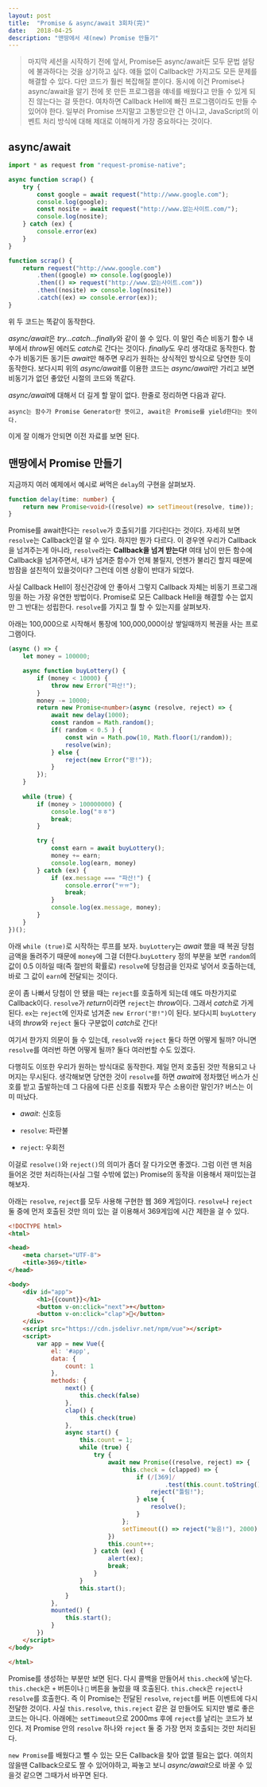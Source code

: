 ```yaml
---
layout: post
title:  "Promise & async/await 3회차(完)"
date:   2018-04-25
description: "맨땅에서 새(new) Promise 만들기"
---
```

> 마지막 세션을 시작하기 전에 앞서, Promise든 async/await든 모두 문법 설탕에 불과하다는 것을 상기하고 싶다. 얘들 없이 Callback만 가지고도 모든 문제를 해결할 수 있다. 다만 코드가 훨씬 복잡해질 뿐이다. 동시에 이건 Promise나 async/await을 알기 전에 못 만든 프로그램을 얘네를 배웠다고 만들 수 있게 되진 않는다는 걸 뜻한다. 여차하면 Callback Hell에 빠진 프로그램이라도 만들 수 있어야 한다. 일부러 Promise 쓰지말고 고통받으란 건 아니고, JavaScript의 이벤트 처리 방식에 대해 제대로 이해하게 가장 중요하다는 것이다.

## async/await

```typescript
import * as request from "request-promise-native";

async function scrap() {
    try {
        const google = await request("http://www.google.com");
        console.log(google);
        const nosite = await request("http://www.없는사이트.com/");
        console.log(nosite);
    } catch (ex) {
        console.error(ex)
    }
}
```

```typescript
function scrap() {
    return request("http://www.google.com")
        .then((google) => console.log(google))
        .then(() => request("http://www.없는사이트.com"))
        .then((nosite) => console.log(nosite))
        .catch((ex) => console.error(ex));
}
```

위 두 코드는 똑같이 동작한다. 

*async/await*은 *try...catch...finally*와 같이 쓸 수 있다. 이 말인 즉슨 비동기 함수 내부에서 *throw*된 에러도 *catch*로 간다는 것이다. *finally*도 우리 생각대로 동작한다. 함수가 비동기든 동기든 *await*만 해주면 우리가 원하는 상식적인 방식으로 당연한 듯이 동작한다. 보다시피 위의 *async/await*를 이용한 코드는 *async/await*만 가리고 보면 비동기가 없던 좋았던 시절의 코드와 똑같다.  

*async/await*에 대해서 더 길게 할 말이 없다. 한줄로 정리하면 다음과 같다.

```
async는 함수가 Promise Generator란 뜻이고, await은 Promise를 yield한다는 뜻이다.
```

이게 잘 이해가 안되면 이전 자료를 보면 된다.

## 맨땅에서 Promise 만들기

지금까지 여러 예제에서 예시로 써먹은 `delay`의 구현을 살펴보자.

```typescript
function delay(time: number) {
    return new Promise<void>((resolve) => setTimeout(resolve, time));
}
```

Promise를 await한다는 `resolve`가 호출되기를 기다린다는 것이다. 자세히 보면 `resolve`는 Callback인걸 알 수 있다. 하지만 뭔가 다르다. 이 경우엔 우리가 Callback을 넘겨주는게 아니라, `resolve`라는 **Callback을 넘겨 받는다!** 여태 남이 만든 함수에 Callback을 넘겨주면서, 내가 넘겨준 함수가 언제 불릴지, 언젠가 불리긴 할지 때문에 밤잠을 설친적이 있을것이다? 그런데 이젠 상황이 반대가 되었다.

사실 Callback Hell이 정신건강에 안 좋아서 그렇지 Callback 자체는 비동기 프로그래밍을 하는 가장 유연한 방법이다. Promise로 모든 Callback Hell을 해결할 수는 없지만 그 반대는 성립한다.  `resolve`를 가지고 뭘 할 수 있는지를 살펴보자.

아래는 100,000으로 시작해서 통장에 100,000,000이상 쌓일때까지 복권을 사는 프로그램이다.

```typescript
(async () => {
    let money = 100000;

    async function buyLottery() {
        if (money < 10000) {
            throw new Error("파산!");
        }
        money -= 10000;
        return new Promise<number>(async (resolve, reject) => {
            await new delay(1000);
            const random = Math.random();
            if( random < 0.5 ) {
                const win = Math.pow(10, Math.floor(1/random));
                resolve(win);
            } else {
                reject(new Error("꽝!"));
            }
        });
    }
    
    while (true) {
        if (money > 100000000) {
            console.log("ㅎㅎ")
            break;
        }

        try {
            const earn = await buyLottery();
            money += earn;
            console.log(earn, money)   
        } catch (ex) {
            if (ex.message === "파산!") {
                console.error("ㅠㅠ");
                break;
            }
            console.log(ex.message, money);
        }
    }
})();
```

아래 `while (true)`로 시작하는 루프를 보자.  `buyLottery`는 *await* 했을 때 복권 당첨금액을 돌려주기 때문에 `money`에 그걸 더한다.`buyLottery` 정의 부분을 보면 `random`의 값이 0.5 이하일 때(즉 절반의 확률로) `resolve`에 당첨금을 인자로 넣어서 호출하는데, 바로 그 값이 `earn`에 전달되는 것이다.

운이 좀 나빠서 당첨이 안 됐을 때는 `reject`를 호출하게 되는데 얘도 마찬가지로 Callback이다. `resolve`가 *return*이라면 `reject`는 *throw*이다. 그래서 *catch*로 가게 된다. `ex`는 `reject`에 인자로 넘겨준 `new Error("꽝!")`이 된다. 보다시피  `buyLottery`내의 *throw*와 `reject` 둘다 구분없이 *catch*로 간다!

여기서 한가지 의문이 들 수 있는데, `resolve`와 `reject` 둘다 하면 어떻게 될까? 아니면 `resolve`를 여러번 하면 어떻게 될까? 둘다 여러번할 수도 있겠다.

다행히도 이또한 우리가 원하는 방식대로 동작한다. 제일 먼저 호출된 것만 적용되고 나머지는 무시된다. 생각해보면 당연한 것이 `resolve`를 하면 *await*에 정차했던 버스가 신호를 받고 출발하는데 그 다음에 다른 신호를 줘봤자 무슨 소용이란 말인가? 버스는 이미 떠났다. 

- *await*: 신호등


- `resolve`: 파란불
- `reject`: 우회전

이걸로  `resolve()`와 `reject()`의 의미가 좀더 잘 다가오면 좋겠다. 그럼 이런 맨 처음 들어온 것만 처리하는(사실 그럴 수밖에 없는) Promise의 동작을 이용해서 재미있는걸 해보자.

아래는 `resolve`, `reject`를 모두 사용해 구현한 웹 369 게임이다. `resolve`나 `reject` 둘 중에 먼저 호출된 것만 의미 있는 걸 이용해서 369게임에 시간 제한을 걸 수 있다.

```html
<!DOCTYPE html>
<html>

<head>
    <meta charset="UTF-8">
    <title>369</title>
</head>

<body>
    <div id="app">
        <h1>{{count}}</h1>
        <button v-on:click="next">+</button>
        <button v-on:click="clap">👏</button>
    </div>
    <script src="https://cdn.jsdelivr.net/npm/vue"></script>
    <script>
        var app = new Vue({
            el: '#app',
            data: {
                count: 1
            },
            methods: {
                next() {
                    this.check(false)
                },
                clap() {
                    this.check(true)
                },
                async start() {
                    this.count = 1;
                    while (true) {
                        try {
                            await new Promise((resolve, reject) => {
                                this.check = (clapped) => {
                                    if (/[369]/
                                        	.test(this.count.toString()) !== clapped) {
                                        reject("틀림!");
                                    } else {
                                        resolve();
                                    }
                                };
                                setTimeout(() => reject("늦음!"), 2000);
                            })
                            this.count++;
                        } catch (ex) {
                            alert(ex);
                            break;
                        }
                    }
                    this.start();
                }
            },
            mounted() {
                this.start();
            }
        })
    </script>
</body>

</html>
```

Promise를 생성하는 부분만 보면 된다. 다시 콜백을 만들어서 `this.check`에 넣는다. `this.check`은 `+` 버튼이나 `👏` 버튼을 눌렀을 때 호출된다. `this.check`은 `reject`나 `resolve`를 호출한다. 즉 이 Promise는 전달된 `resolve`, `reject`를 버튼 이벤트에 다시 전달한 것이다. 사실 `this.resolve`, `this.reject` 같은 걸 만들어도 되지만 별로 좋은 코드는 아니다. 아래에는 `setTimeout`으로 2000ms 후에 `reject`를 날리는 코드가 보인다. 저 Promise 안의 `resolve` 하나와 `reject` 둘 중 가장 먼저 호출되는 것만 처리된다.

 `new Promise`를 배웠다고 뺄 수 있는 모든 Callback을 찾아 없앨 필요는 없다. 여의치 않을땐 Callback으로도 짤 수 있어야하고, 짜놓고 보니 *async/await*으로 바꿀 수 있을것 같으면 그때가서 바꾸면 된다.